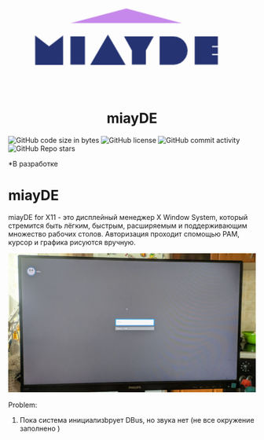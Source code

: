 <div align="center">
<img src="https://github.com/oditynet/miayDE/blob/main/logo.png" title="example" width="800" />
  <h1>  miayDE </h1>
</div>

<img alt="GitHub code size in bytes" src="https://img.shields.io/github/languages/code-size/oditynet/miayDE"></img>
<img alt="GitHub license" src="https://img.shields.io/github/license/oditynet/miayDE"></img>
<img alt="GitHub commit activity" src="https://img.shields.io/github/commit-activity/m/oditynet/miayDE"></img>
<img alt="GitHub Repo stars" src="https://img.shields.io/github/stars/oditynet/miayDE"></img>

*В разработке

# miayDE
miayDE for X11  - это дисплейный менеджер X Window System, который стремится быть лёгким, быстрым, расширяемым и поддерживающим множество рабочих столов. 
Авторизация проходит спомощью PAM, курсор и графика рисуются вручную.

<img src="https://github.com/oditynet/miayDE/blob/main/screen.jpg" title="example" width="800" />

Problem:
1) Пока система инициализbрует DBus, но звука нет (не все окружение заполнено )
